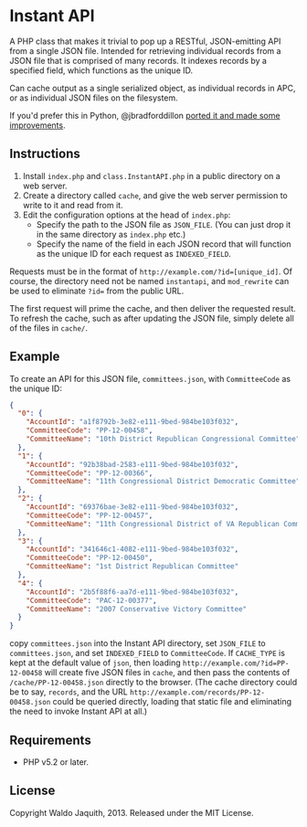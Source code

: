 # Instant API

A PHP class that makes it trivial to pop up a RESTful, JSON-emitting API from a single JSON file. Intended for retrieving individual records from a JSON file that is comprised of many records. It indexes records by a specified field, which functions as the unique ID.

Can cache output as a single serialized object, as individual records in APC, or as individual JSON files on the filesystem.

If you'd prefer this in Python, @jbradforddillon [ported it and made some improvements](https://github.com/jbradforddillon/instant-api-py).

## Instructions
1. Install `index.php` and `class.InstantAPI.php` in a public directory on a web server.
1. Create a directory called `cache`, and give the web server permission to write to it and read from it.
1. Edit the configuration options at the head of `index.php`:
    * Specify the path to the JSON file as `JSON_FILE`. (You can just drop it in the same directory as `index.php` etc.)
    * Specify the name of the field in each JSON record that will function as the unique ID for each request as `INDEXED_FIELD`.

Requests must be in the format of `http://example.com/?id=[unique_id]`. Of course, the directory need not be named `instantapi`, and `mod_rewrite` can be used to eliminate `?id=` from the public URL.

The first request will prime the cache, and then deliver the requested result. To refresh the cache, such as after updating the JSON file, simply delete all of the files in `cache/`.

## Example

To create an API for this JSON file, `committees.json`, with `CommitteeCode` as the unique ID:

```json
{
  "0": {
    "AccountId": "a1f8792b-3e82-e111-9bed-984be103f032",
    "CommitteeCode": "PP-12-00458",
    "CommitteeName": "10th District Republican Congressional Committee"
  },
  "1": {
    "AccountId": "92b38bad-2583-e111-9bed-984be103f032",
    "CommitteeCode": "PP-12-00366",
    "CommitteeName": "11th Congressional District Democratic Committee"
  },
  "2": {
    "AccountId": "69376bae-3e82-e111-9bed-984be103f032",
    "CommitteeCode": "PP-12-00457",
    "CommitteeName": "11th Congressional District of VA Republican Committee"
  },
  "3": {
    "AccountId": "341646c1-4082-e111-9bed-984be103f032",
    "CommitteeCode": "PP-12-00450",
    "CommitteeName": "1st District Republican Committee"
  },
  "4": {
    "AccountId": "2b5f88f6-aa7d-e111-9bed-984be103f032",
    "CommitteeCode": "PAC-12-00377",
    "CommitteeName": "2007 Conservative Victory Committee"
  }
}
```

copy `committees.json` into the Instant API directory, set `JSON_FILE` to `committees.json`, and set `INDEXED_FIELD` to `CommitteeCode`. If `CACHE_TYPE` is kept at the default value of `json`, then loading `http://example.com/?id=PP-12-00458` will create five JSON files in `cache`, and then pass the contents of `/cache/PP-12-00458.json` directly to the browser. (The cache directory could be to say, `records`, and the URL `http://example.com/records/PP-12-00458.json` could be queried directly, loading that static file and eliminating the need to invoke Instant API at all.)


## Requirements
* PHP v5.2 or later.

## License
Copyright Waldo Jaquith, 2013. Released under the MIT License.
